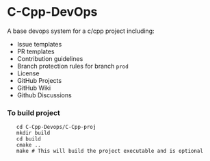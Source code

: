 # C-Cpp-DevOps
A base devops system for a c/cpp project including:
 * Issue templates
 * PR templates
 * Contribution guidelines
 * Branch protection rules for branch `prod`
 * License
 * GitHub Projects
 * GitHub Wiki
 * Github Discussions

 ### To build project
 ```shell
    cd C-Cpp-Devops/C-Cpp-proj
    mkdir build
    cd build
    cmake ..
    make # This will build the project executable and is optional
 ```
